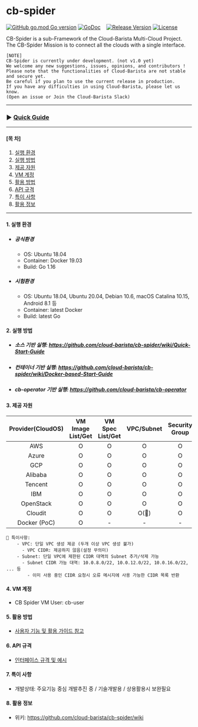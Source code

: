 # cb-spider
[![GitHub go.mod Go version](https://img.shields.io/github/go-mod/go-version/cloud-barista/cb-spider?label=go.mod)](https://github.com/cloud-barista/cb-spider/blob/master/go.mod)
[![GoDoc](https://godoc.org/github.com/cloud-barista/cb-spider?status.svg)](https://pkg.go.dev/github.com/cloud-barista/cb-spider@master)&nbsp;&nbsp;&nbsp;
[![Release Version](https://img.shields.io/github/v/release/cloud-barista/cb-spider)](https://github.com/cloud-barista/cb-spider/releases)
[![License](https://img.shields.io/badge/License-Apache%202.0-blue.svg)](https://github.com/cloud-barista/cb-spider/blob/master/LICENSE)

CB-Spider is a sub-Framework of the Cloud-Barista Multi-Cloud Project.<br>
The CB-Spider Mission is to connect all the clouds with a single interface.


```
[NOTE]
CB-Spider is currently under development. (not v1.0 yet)
We welcome any new suggestions, issues, opinions, and contributors !
Please note that the functionalities of Cloud-Barista are not stable and secure yet.
Be careful if you plan to use the current release in production.
If you have any difficulties in using Cloud-Barista, please let us know.
(Open an issue or Join the Cloud-Barista Slack)
```
***
### ▶ **[Quick Guide](https://github.com/cloud-barista/cb-spider/wiki/Quick-Start-Guide)**
***

#### [목    차]

1. [실행 환경](#1-실행-환경)
2. [실행 방법](#2-실행-방법)
3. [제공 자원](#3-제공-자원)
4. [VM 계정](#4-VM-계정)
5. [활용 방법](#5-활용-방법)
6. [API 규격](#6-API-규격)
7. [특이 사항](#7-특이-사항)
8. [활용 정보](#8-활용-정보)
 
***

#### 1. 실행 환경

- ##### 공식환경
  - OS: Ubuntu 18.04
  - Container: Docker 19.03
  - Build: Go 1.16
- ##### 시험환경
  - OS: Ubuntu 18.04, Ubuntu 20.04, Debian 10.6, macOS Catalina 10.15, Android 8.1 등
  - Container: latest Docker
  - Build: latest Go


#### 2. 실행 방법

- ##### 소스 기반 실행: https://github.com/cloud-barista/cb-spider/wiki/Quick-Start-Guide
- ##### 컨테이너 기반 실행: https://github.com/cloud-barista/cb-spider/wiki/Docker-based-Start-Guide
- ##### cb-operator 기반 실행: https://github.com/cloud-barista/cb-operator


#### 3. 제공 자원

  | Provider(CloudOS) | VM Image List/Get | VM Spec List/Get| VPC/Subnet | Security Group | VM KeyPair| VM   | Network LB  |
  |:-------------:|:-------------:|:-------------:|:-------------:|:-------------:|:-------------:|:-------------:|:-------------:|
  | AWS           | O          | O          | O          | O          | O          | O          | O          |
  | Azure         | O          | O          | O          | O          | O          | O          | ∝-Test       |
  | GCP           | O          | O          | O          | O          | O          | O          | ∝-Test       |
  | Alibaba       | O          | O          | O          | O          | O          | O          | ∝-Test       |
  | Tencent       | O          | O          | O          | O          | O          | O          | O          |
  | IBM           | O          | O          | O          | O          | O          | O          | ∝-Test       |
  | OpenStack     | O          | O          | O          | O          | O          | O          | ∝-Test       |
  | Cloudit       | O          | O          | O(💬)          | O          | O          | O          | ∝-Test       |
  | Docker (PoC)  | O          | -          | -          | -          | -          | O          | -          |

    💬 특이사항: 
        - VPC: 단일 VPC 생성 제공 (두개 이상 VPC 생성 불가)
          - VPC CIDR: 제공하지 않음(설정 무의미)
        - Subnet: 단일 VPC에 제한된 CIDR 대역의 Subnet 추가/삭제 가능
          - Subnet CIDR 가능 대역: 10.0.8.0/22, 10.0.12.0/22, 10.0.16.0/22, ... 등
            - 이미 사용 중인 CIDR 요청시 오류 메시지에 사용 가능한 CIDR 목록 반환

#### 4. VM 계정
- CB Spider VM User: cb-user


#### 5. 활용 방법
- [사용자 기능 및 활용 가이드 참고](https://github.com/cloud-barista/cb-spider/wiki/features-and-usages)


#### 6. API 규격

- [인터페이스 규격 및 예시](https://github.com/cloud-barista/cb-spider/wiki/CB-Spider-User-Interface)


#### 7. 특이 사항
- 개발상태: 주요기능 중심 개발추진 중 / 기술개발용 / 상용활용시 보완필요


#### 8. 활용 정보
- 위키: https://github.com/cloud-barista/cb-spider/wiki
